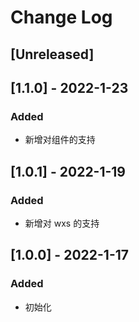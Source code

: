 # Change Log

## [Unreleased]

## [1.1.0] - 2022-1-23

### Added

- 新增对组件的支持

## [1.0.1] - 2022-1-19

### Added

- 新增对 wxs 的支持

## [1.0.0] - 2022-1-17

### Added

- 初始化
